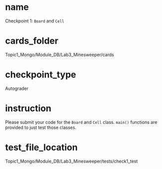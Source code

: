 # name
Checkpoint 1: `Board` and `Cell`

# cards_folder
Topic1_Mongo/Module_DB/Lab3_Minesweeper/cards

# checkpoint_type
Autograder

# instruction
Please submit your code for the `Board` and `Cell` class. `main()` functions are provided to just test those classes.  

# test_file_location
Topic1_Mongo/Module_DB/Lab3_Minesweeper/tests/check1_test